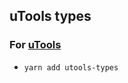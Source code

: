 
## uTools types

### For [uTools](https://u.tools/docs/developer/api.html#%E4%BA%8B%E4%BB%B6)

- `yarn add utools-types`